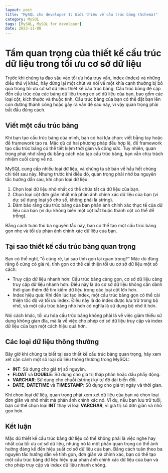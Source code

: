 ```yaml
---
layout: post
title: "MySQL cho developer 1: Giới thiệu về cấu trúc bảng (Schema)"
category: MySQL
tags: [MySQL, MySQL for developer]
date: 2023-11-08
---
```

# Tầm quan trọng của thiết kế cấu trúc dữ liệu trong tối ưu cơ sở dữ liệu

Trước khi chúng ta đào sâu vào tối ưu hóa truy vấn, index (index) và những điều thú vị khác, hãy dừng lại một chút và nói về một khía cạnh thường bị bỏ qua trong tối ưu cơ sở dữ liệu: thiết kế cấu trúc bảng. Cấu trúc bảng đề cập đến cấu trúc của các bảng dữ liệu trong cơ sở dữ liệu của bạn, bao gồm các loại cột, kích thước và thuộc tính. Cấu trúc bảng của bạn có thể đặt bạn lên con đường thành công hoặc gây ra vấn đề sau này, vì vậy quan trọng phải bắt đầu đúng cách.

## Viết một cấu trúc bảng

Khi bạn tạo cấu trúc bảng của mình, bạn có hai lựa chọn: viết bằng tay hoặc để framework tạo ra. Mặc dù cả hai phương pháp đều hợp lệ, để framework tạo cấu trúc bảng có thể tiết kiệm thời gian và công sức. Tuy nhiên, quan trọng phải nhớ rằng dù bằng cách nào tạo cấu trúc bảng, bạn vẫn chịu trách nhiệm cuối cùng về nó.

MySQL cung cấp nhiều loại dữ liệu, và chúng ta sẽ bàn về hầu hết chúng chi tiết sau này. Nhưng trước khi điều đó, quan trọng phải nhớ ba nguyên tắc hướng dẫn sau, khi chọn loại dữ liệu:
1. Chọn loại dữ liệu nhỏ nhất có thể chứa tất cả dữ liệu của bạn.
2. Chọn loại cột đơn giản nhất mà phản ánh chính xác dữ liệu của bạn (ví dụ: sử dụng loại số cho số, không phải là string).
3. Đảm bảo rằng cấu trúc bảng của bạn phản ánh chính xác thực tế của dữ liệu của bạn (ví dụ: không biến một cột bắt buộc thành cột có thể để trống).

Bằng cách tuân thủ ba nguyên tắc này, bạn có thể tạo một cấu trúc bảng gọn nhẹ và tối ưu phản ánh chính xác dữ liệu của bạn.

## Tại sao thiết kế cấu trúc bảng quan trọng

Bạn có thể nghĩ, "ổ cứng rẻ, tại sao tính gọn lại quan trọng?" Mặc dù đúng rằng ổ cứng có giá rẻ, tính gọn có thể cải thiện tối ưu cơ sở dữ liệu một số cách:

- Truy cập dữ liệu nhanh hơn: Cấu trúc bảng càng gọn, cơ sở dữ liệu càng truy cập dữ liệu nhanh hơn. Điều này là do cơ sở dữ liệu không cần dành thời gian thêm để tìm kiếm dữ liệu trong các loại cột lớn hơn.
- Index hiệu quả: Khi đến lúc tạo index, một cấu trúc bảng gọn có thể cải thiện tốc độ và tối ưu index. Điều này là do index được lưu trữ trong bộ nhớ, và một cấu trúc bảng nhỏ hơn có nghĩa là sử dụng bộ nhớ ít hơn.

Nói cách khác, tối ưu hóa cấu trúc bảng không phải là về việc giảm thiểu sử dụng không gian đĩa, mà là về việc cho phép cơ sở dữ liệu truy cập và index dữ liệu của bạn một cách hiệu quả hơn.

## Các loại dữ liệu thông thường

Bây giờ khi chúng ta biết tại sao thiết kế cấu trúc bảng quan trọng, hãy xem xét cận cảnh một số loại dữ liệu thông thường trong MySQL:

- **INT**: Sử dụng cho giá trị số nguyên.
- **FLOAT** và **DOUBLE**: Sử dụng cho giá trị thập phân hoặc dấu phẩy động.
- **VARCHAR**: Sử dụng cho chuỗi (string) ký tự độ dài biến đổi.
- **DATE**, **DATETIME** và **TIMESTAMP**: Sử dụng cho giá trị ngày và thời gian.

Khi chọn loại dữ liệu, quan trọng phải xem xét dữ liệu của bạn và chọn loại đơn giản và nhỏ nhất mà phản ánh chính xác nó. Ví dụ, nếu bạn lưu trữ tuổi, bạn có thể chọn loại **INT** thay vì loại **VARCHAR**, vì giá trị số đơn giản và nhỏ gọn hơn.

## Kết luận

Mặc dù thiết kế cấu trúc bảng dữ liệu có thể không phải là việc nghe hay nhất của tối ưu cơ sở dữ liệu, nhưng nó là một phần quan trọng có thể ảnh hưởng đáng kể đến hiệu suất cơ sở dữ liệu của bạn. Bằng cách tuân theo ba nguyên tắc hướng dẫn về tính gọn, đơn giản và chính xác, bạn có thể tạo một cấu trúc bảng dữ liệu hiệu quả phản ánh chính xác dữ liệu của bạn và cho phép truy cập và index dữ liệu nhanh chóng.